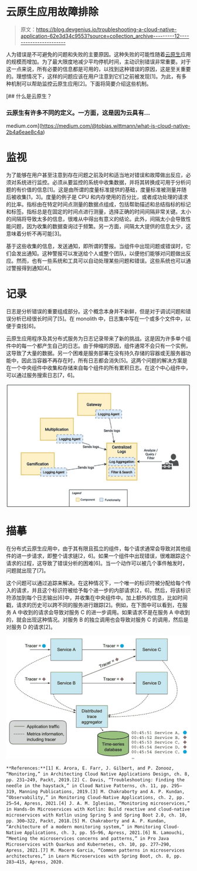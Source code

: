 # 云原生应用故障排除

> 原文：<https://blog.devgenius.io/troubleshooting-a-cloud-native-application-62e3d34c9553?source=collection_archive---------12----------------------->

人为错误是不可避免的问题和失败的主要原因。这种失败的可能性随着[云原生](https://medium.com/@tobias.wittmann/what-is-cloud-native-2b4a6eae8c4a)应用的规模而增加。为了最大限度地减少平均停机时间，主动识别错误非常重要。对于这一点来说，所有必要的信息都是可用的，以找到这种错误的原因，这是至关重要的。理想情况下，这样的问题应该在用户注意到它们之前被发现[1]。为此，有多种机制可以帮助监控云原生应用[2]。下面将简要介绍这些机制。

[](https://medium.com/@tobias.wittmann/what-is-cloud-native-2b4a6eae8c4a) [## 什么是云原生？

### 云原生有许多不同的定义。一方面，这是因为云具有…

medium.com](https://medium.com/@tobias.wittmann/what-is-cloud-native-2b4a6eae8c4a) 

# 监视

为了能够在用户甚至注意到存在问题之前及时和适当地对错误和故障做出反应，必须对系统进行监控。必须从要监控的系统中收集数据，并将其转换成可用于分析问题的有价值的信息[1]。这是由所谓的度量标准提供的基础，度量标准被测量并随后被收集[1，3]。度量的例子是 CPU 和内存使用的百分比，或者成功处理的请求的比率。指标由在特定时间点测量的数据点组成，包括帮助描述和总结指标的标记和标签。指标总是在固定的时间点进行测量，选择正确的时间间隔非常关键。太小的间隔将导致太多的信息，很难从中得出有意义的结论。此外，间隔太小会导致性能问题，因为收集的数据查询过于频繁。另一方面，间隔太大提供的信息太少，这意味着分析不再可能[3]。

基于这些收集的信息，发送通知，即所谓的警报。当组件中出现问题或错误时，它们会发出通知。这种警报可以发送给个人或整个团队，以便他们能够对问题做出反应。然而，也有一些系统和工具可以自动处理某些问题和错误。这些系统也可以通过警报得到通知[4]。

# 记录

日志是分析错误的重要组成部分。这个概念本身并不新鲜，但是对于调试问题和错误分析已经很长时间了[5]。在 monolith 中，日志集中写在一个或多个文件中，以便于查找[6]。

云原生应用程序及其分布式服务为日志记录带来了新的挑战。这是因为许多单个组件中的每一个都产生自己的日志。由于伸缩的原因，组件通常不会只有一个实例，这导致了大量的数据。另一个困难是服务部署在没有持久存储的容器或无服务器功能中，因此当容器不再存在时，所有日志都会消失[5]。这两个问题的解决方案是在一个中央组件中收集和存储来自每个组件的所有累积日志。在这个中心组件中，可以通过服务搜索日志[7，6]。

![](img/0e8028dcb81ebbebf1c9d366ed4fc9cb.png)

# 描摹

在分布式云原生应用中，由于其有限且孤立的组件，每个请求通常会导致对其他组件的进一步请求，即整个请求链[2，6]。如果一个组件中出现错误，很难跟踪这个请求的过程，这导致了错误分析的困难[6]。当一个动作可以被几个事件触发时，问题就出现了[7]。

这个问题可以通过追踪来解决。在这种情况下，一个唯一的标识符被分配给每个传入的请求，并且这个标识符被给予每个进一步的内部请求[2，6]。然后，将该标识符添加到每个日志输出[6]中，并收集在中央组件中。加上额外的信息，比如时间戳，请求的历史可以跨不同的服务进行跟踪[2]。例如，在下图中可以看到，在服务 A 中收到的请求会导致对服务 C 的进一步调用。如果请求不是在服务 A 中收到的，就会出现这种情况。对服务 B 的独立调用也会导致对服务 C 的调用，然后是对服务 D 的请求[2]。

![](img/2870f406b816d35b0c9dfe8b10b0b89d.png)

```
**References:**[1] K. Arora, E. Farr, J. Gilbert, and P. Zonooz, “Monitoring,” in Architecting Cloud Native Applications Design, ch. 8, pp. 231–249, Packt, 2019.[2] C. Davis, “Troubleshooting: Finding the needle in the haystack,” in Cloud Native Patterns, ch. 11, pp. 295–319, Manning Publications, 2019.[3] M. Chakraborty and A. P. Kundan, “Observability,” in Monitoring Cloud-Native Applications, ch. 2, pp. 25–54, Apress, 2021.[4] J. A. M. Iglesias, “Monitoring microservices,” in Hands-On Microservices with Kotlin: Build reactive and cloud-native microservices with Kotlin using Spring 5 and Spring Boot 2.0, ch. 10, pp. 300–322, Packt, 2018.[5] M. Chakraborty and A. P. Kundan, “Architecture of a modern monitoring system,” in Monitoring Cloud-Native Applications, ch. 3, pp. 55–96, Apress, 2021.[6] N. Lamouchi, “Meeting the microservices concerns and patterns,” in Pro Java Microservices with Quarkus and Kubernetes, ch. 10, pp. 277–290, Apress, 2021.[7] M. Macero Garcia, “Common patterns in microservices architectures,” in Learn Microservices with Spring Boot, ch. 8, pp. 283–415, Apress, 2020.
```